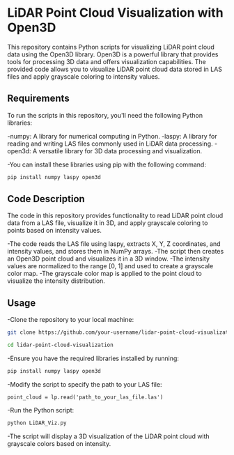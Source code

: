 # LiDAR Point Cloud Visualization with Open3D
This repository contains Python scripts for visualizing LiDAR point cloud data using the Open3D library. Open3D is a powerful library that provides tools for processing 3D data and offers visualization capabilities. The provided code allows you to visualize LiDAR point cloud data stored in LAS files and apply grayscale coloring to intensity values.

## Requirements
To run the scripts in this repository, you'll need the following Python libraries:

-numpy: A library for numerical computing in Python.
-laspy: A library for reading and writing LAS files commonly used in LiDAR data processing.
-open3d: A versatile library for 3D data processing and visualization.

-You can install these libraries using pip with the following command:
``` bash 
pip install numpy laspy open3d 
```
## Code Description
The code in this repository provides functionality to read LiDAR point cloud data from a LAS file, visualize it in 3D, and apply grayscale coloring to points based on intensity values.

-The code reads the LAS file using laspy, extracts X, Y, Z coordinates, and intensity values, and stores them in NumPy arrays.
-The script then creates an Open3D point cloud and visualizes it in a 3D window.
-The intensity values are normalized to the range [0, 1] and used to create a grayscale color map.
-The grayscale color map is applied to the point cloud to visualize the intensity distribution.

## Usage
-Clone the repository to your local machine:

```bash
git clone https://github.com/your-username/lidar-point-cloud-visualization.git
```

```bash 
cd lidar-point-cloud-visualization 
```

-Ensure you have the required libraries installed by running:

```bash 
pip install numpy laspy open3d 
```

-Modify the script to specify the path to your LAS file:

`point_cloud = lp.read('path_to_your_las_file.las')`

-Run the Python script:

```bash 
python LiDAR_Viz.py 
```

-The script will display a 3D visualization of the LiDAR point cloud with grayscale colors based on intensity.
